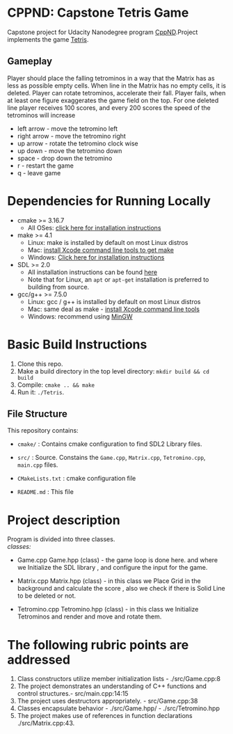 # CPPND: Capstone Tetris Game 
Capstone project for Udacity Nanodegree program [CppND](https://www.udacity.com/course/c-plus-plus-nanodegree--nd213).Project implements the game [Tetris](https://en.wikipedia.org/wiki/Tetris).


## Gameplay
Player should place the falling tetrominos in a way that the Matrix has as less as possible empty cells. When line in the Matrix has no empty cells, it is deleted. Player can rotate tetrominos, accelerate their fall. Player fails, when at least one figure exaggerates the game field on the top. For one deleted line player receives 100 scores, and every 200 scores the speed of the tetrominos will increase 
- left arrow - move the tetromino left
- right arrow - move the tetromino right
- up arrow - rotate the tetromino clock wise
- up down - move the tetromino down
- space - drop down the tetromino
- r - restart the game
- q - leave game


# Dependencies for Running Locally
- cmake >= 3.16.7
  - All OSes: [click here for installation instructions](https://cmake.org/install/)
- make >= 4.1
  - Linux: make is installed by default on most Linux distros
  - Mac: [install Xcode command line tools to get make](https://developer.apple.com/xcode/features/)
  - Windows: [Click here for installation instructions](http://gnuwin32.sourceforge.net/packages/make.htm)
- SDL >= 2.0
  - All installation instructions can be found [here](https://wiki.libsdl.org/Installation)
  - Note that for Linux, an `apt` or `apt-get` installation is preferred to building from source.
- gcc/g++ >= 7.5.0
  - Linux: gcc / g++ is installed by default on most Linux distros
  - Mac: same deal as make - [install Xcode command line tools](https://developer.apple.com/xcode/features/)
  - Windows: recommend using [MinGW](http://www.mingw.org/)

# Basic Build Instructions

1. Clone this repo.
2. Make a build directory in the top level directory: `mkdir build && cd build`
3. Compile: `cmake .. && make`
4. Run it: `./Tetris`.

## File Structure

This repository contains:
- `cmake/` : Contains cmake configuration to find SDL2 Library files.

- `src/` : Source. Constains the `Game.cpp`, `Matrix.cpp`, `Tetromino.cpp`, `main.cpp` files.

- `CMakeLists.txt` : cmake configuration file

- `README.md` : This file

# Project description
Program is divided into three classes.
<br>
*classes:*

- Game.cpp Game.hpp (class) - the game loop is done here. and where we Initialize the SDL library , and configure the input for the game.

- Matrix.cpp Matrix.hpp (class) - in this class we Place Grid in the background and calculate the score , also we check if there is Solid Line to be deleted or not.

- Tetromino.cpp Tetromino.hpp (class) - in this class we Initialize Tetrominos and render and move and rotate them.


# The following rubric points are addressed
1. Class constructors utilize member initialization lists -  ./src/Game.cpp:8
2. The project demonstrates an understanding of C++ functions and control structures.- src/main.cpp:14:15
3. The project uses destructors appropriately. - src/Game.cpp:38
4. Classes encapsulate behavior  - ./src/Game.hpp/ - ./src/Tetromino.hpp
5. The project makes use of references in function declarations  ./src/Matrix.cpp:43.
